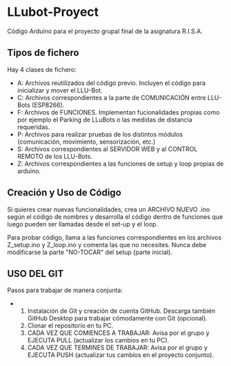# LLubot-Proyect
 Código Arduino para el proyecto grupal final de la asignatura R.I.S.A.
 
## Tipos de fichero
Hay 4 clases de fichero:
- A: Archivos reutilizados del código previo. Incluyen el código para inicializar y mover el LLU-Bot.
- C: Archivos correspondientes a la parte de COMUNICACIÓN entre LLU-Bots (ESP8266).
- F: Archivos de FUNCIONES. Implementan fucionalidades propias como por ejemplo el Parking de LLuBots o las medidas de distancia requeridas.
- P: Archivos para realizar pruebas de los distintos módulos (comunicación, movimiento, sensorización, etc.)
- S: Archivos correspondientes al SERVIDOR WEB y al CONTROL REMOTO de los LLU-Bots.
- Z: Archivos correspondientes a las funciones de setup y loop propias de arduino.

## Creación y Uso de Código
Si quieres crear nuevas funcionalidades, crea un ARCHIVO NUEVO .ino según el código de nombres y desarrolla el código dentro de funciones que luego pueden ser llamadas desde el set-up y el loop.

Para probar código, llama a las funciones correspondientes en los archivos Z_setup.ino y Z_loop.ino y comenta las que no necesites. Nunca debe modificarse la parte "NO-TOCAR" del setup (parte inicial).

## USO DEL GIT
Pasos para trabajar de manera conjunta:
- 1) Instalación de Git y creación de cuenta GitHub. Descarga también GitHub Desktop para trabajar cómodamente con Git (opcional).
  2) Clonar el repositorio en tu PC.
  3) CADA VEZ QUE COMIENCES A TRABAJAR: Avisa por el grupo y EJECUTA PULL (actualizar los cambios en tu PC).
  4) CADA VEZ QUE TERMINES DE TRABAJAR: Avisa por el grupo y EJECUTA PUSH (actualizar tus cambios en el proyecto conjunto).
